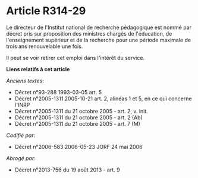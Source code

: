 # Article R314-29

Le directeur de l'Institut national de recherche pédagogique est nommé par décret pris sur proposition des ministres chargés
de l'éducation, de l'enseignement supérieur et de la recherche pour une période maximale de trois ans renouvelable une fois.

Il peut se voir retirer cet emploi dans l'intérêt du service.

**Liens relatifs à cet article**

_Anciens textes_:

  - Décret n°93-288 1993-03-05 art. 5
  - Décret n°2005-1311 2005-10-21 art. 2, alinéas 1 et 5, en ce qui concerne l'INRP
  - Décret n°2005-1311 du 21 octobre 2005 - art. 2, v. init.
  - Décret n°2005-1311 du 21 octobre 2005 - art. 2 (Ab)
  - Décret n°2005-1311 du 21 octobre 2005 - art. 7 (M)

_Codifié par_:

  - Décret n°2006-583 2006-05-23 JORF 24 mai 2006

_Abrogé par_:

  - Décret n°2013-756 du 19 août 2013 - art. 9
